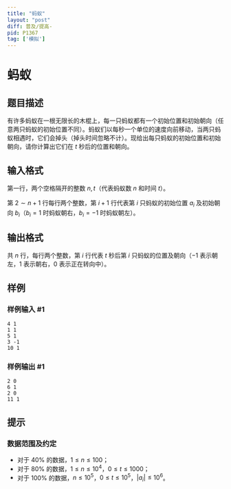 ```yaml
---
title: "蚂蚁"
layout: "post"
diff: 普及/提高-
pid: P1367
tag: ['模拟']
---
```

# 蚂蚁
## 题目描述

有许多蚂蚁在一根无限长的木棍上，每一只蚂蚁都有一个初始位置和初始朝向（任意两只蚂蚁的初始位置不同）。蚂蚁们以每秒一个单位的速度向前移动，当两只蚂蚁相遇时，它们会掉头（掉头时间忽略不计）。现给出每只蚂蚁的初始位置和初始朝向，请你计算出它们在 $t$ 秒后的位置和朝向。

## 输入格式

第一行，两个空格隔开的整数 $n,t$（代表蚂蚁数 $n$ 和时间 $t$）。

第 $2\sim n+1$ 行每行两个整数，第 $i+1$ 行代表第 $i$ 只蚂蚁的初始位置 $a_i$ 及初始朝向 $b_i$（$b_i=1$ 时蚂蚁朝右，$b_i=-1$ 时蚂蚁朝左）。

## 输出格式

共 $n$ 行，每行两个整数，第 $i$ 行代表 $t$ 秒后第 $i$ 只蚂蚁的位置及朝向（$-1$ 表示朝左，$1$ 表示朝右，$0$ 表示正在转向中）。
## 样例

### 样例输入 #1
```
4 1
1 1
5 1
3 -1 
10 1

```
### 样例输出 #1
```
2 0
6 1
2 0
11 1

```
## 提示

### 数据范围及约定

- 对于 $40\%$ 的数据，$1\le n\le 100$；
- 对于 $80\%$ 的数据，$1\le n\le 10^4$，$0\le t\le 1000$；
- 对于 $100\%$ 的数据，$n\le 10^5$，$0\le t\le 10^5$，$|a_i|\le 10^6$。

